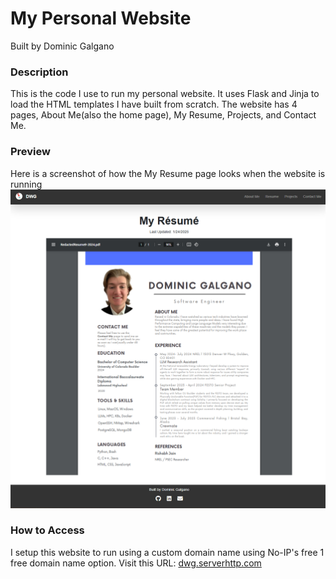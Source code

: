 # My Personal Website
Built by Dominic Galgano

### Description
This is the code I use to run my personal website. It uses Flask and Jinja to load the HTML templates I have built from scratch. The website has 4 pages, About Me(also the home page),
My Resume, Projects, and Contact Me. 

### Preview
Here is a screenshot of how the My Resume page looks when the website is running
![DWGPreview.png](./DWGPreview.png)

### How to Access
I setup this website to run using a custom domain name using No-IP's free 1 free domain name
option. Visit this URL: [dwg.serverhttp.com](dwg.serverhttp.com)
